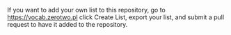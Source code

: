 If you want to add your own list to this repository, go to https://vocab.zerotwo.pl click Create List, export your list, and submit a pull request to have it added to the repository.
